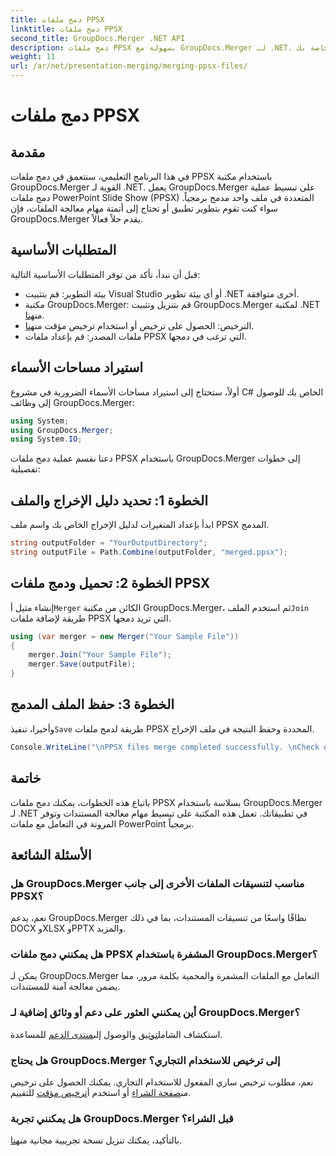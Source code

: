 ```yaml
---
title: دمج ملفات PPSX
linktitle: دمج ملفات PPSX
second_title: GroupDocs.Merger .NET API
description: دمج ملفات PPSX بسهولة مع GroupDocs.Merger لـ .NET. اتبع دليلنا خطوة بخطوة لأتمتة مهام دمج الملفات! تعزيز سير عمل إدارة المستندات الخاصة بك.
weight: 11
url: /ar/net/presentation-merging/merging-ppsx-files/
---
```


# دمج ملفات PPSX

## مقدمة
في هذا البرنامج التعليمي، سنتعمق في دمج ملفات PPSX باستخدام مكتبة GroupDocs.Merger القوية لـ .NET. يعمل GroupDocs.Merger على تبسيط عملية دمج ملفات PowerPoint Slide Show (PPSX) المتعددة في ملف واحد مدمج برمجياً. سواء كنت تقوم بتطوير تطبيق أو تحتاج إلى أتمتة مهام معالجة الملفات، فإن GroupDocs.Merger يقدم حلاً فعالاً.
## المتطلبات الأساسية
قبل أن نبدأ، تأكد من توفر المتطلبات الأساسية التالية:
- بيئة التطوير: قم بتثبيت Visual Studio أو أي بيئة تطوير .NET أخرى متوافقة.
-  مكتبة GroupDocs.Merger: قم بتنزيل وتثبيت GroupDocs.Merger لمكتبة .NET من[هنا](https://releases.groupdocs.com/merger/net/).
-  الترخيص: الحصول على ترخيص أو استخدام ترخيص مؤقت من[هنا](https://purchase.groupdocs.com/temporary-license/).
- ملفات المصدر: قم بإعداد ملفات PPSX التي ترغب في دمجها.

## استيراد مساحات الأسماء
أولاً، ستحتاج إلى استيراد مساحات الأسماء الضرورية في مشروع C# الخاص بك للوصول إلى وظائف GroupDocs.Merger:
```csharp
using System; 
using GroupDocs.Merger;
using System.IO;
```

دعنا نقسم عملية دمج ملفات PPSX باستخدام GroupDocs.Merger إلى خطوات تفصيلية:
## الخطوة 1: تحديد دليل الإخراج والملف
ابدأ بإعداد المتغيرات لدليل الإخراج الخاص بك واسم ملف PPSX المدمج.
```csharp
string outputFolder = "YourOutputDirectory";
string outputFile = Path.Combine(outputFolder, "merged.ppsx");
```
## الخطوة 2: تحميل ودمج ملفات PPSX
 إنشاء مثيل أ`Merger` الكائن من مكتبة GroupDocs.Merger، ثم استخدم الملف`Join` طريقة لإضافة ملفات PPSX التي تريد دمجها.
```csharp
using (var merger = new Merger("Your Sample File"))
{
    merger.Join("Your Sample File");
    merger.Save(outputFile);
}
```
## الخطوة 3: حفظ الملف المدمج
 وأخيرا، تنفيذ`Save` طريقة لدمج ملفات PPSX المحددة وحفظ النتيجة في ملف الإخراج.
```csharp
Console.WriteLine("\nPPSX files merge completed successfully. \nCheck output in {0}", outputFolder);
```

## خاتمة
باتباع هذه الخطوات، يمكنك دمج ملفات PPSX بسلاسة باستخدام GroupDocs.Merger لـ .NET في تطبيقاتك. تعمل هذه المكتبة على تبسيط مهام معالجة المستندات وتوفر المرونة في التعامل مع ملفات PowerPoint برمجياً.

## الأسئلة الشائعة
### هل GroupDocs.Merger مناسب لتنسيقات الملفات الأخرى إلى جانب PPSX؟
نعم، يدعم GroupDocs.Merger نطاقًا واسعًا من تنسيقات المستندات، بما في ذلك DOCX وXLSX وPPTX والمزيد.
### هل يمكنني دمج ملفات PPSX المشفرة باستخدام GroupDocs.Merger؟
يمكن لـ GroupDocs.Merger التعامل مع الملفات المشفرة والمحمية بكلمة مرور، مما يضمن معالجة آمنة للمستندات.
### أين يمكنني العثور على دعم أو وثائق إضافية لـ GroupDocs.Merger؟
 استكشاف الشامل[توثيق](https://tutorials.groupdocs.com/merger/net/) والوصول إلى[منتدى الدعم](https://forum.groupdocs.com/c/merger/32) للمساعدة.
### هل يحتاج GroupDocs.Merger إلى ترخيص للاستخدام التجاري؟
 نعم، مطلوب ترخيص ساري المفعول للاستخدام التجاري. يمكنك الحصول على ترخيص من[صفحة الشراء](https://purchase.groupdocs.com/buy) أو استخدم أ[ترخيص مؤقت](https://purchase.groupdocs.com/temporary-license/) للتقييم.
### هل يمكنني تجربة GroupDocs.Merger قبل الشراء؟
 بالتأكيد، يمكنك تنزيل نسخة تجريبية مجانية من[هنا](https://releases.groupdocs.com/).